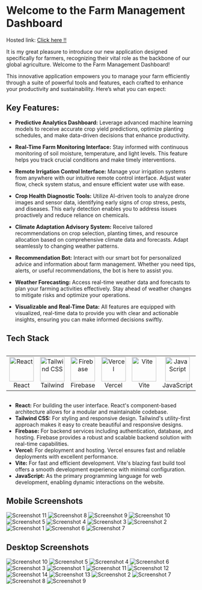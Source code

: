# Welcome to the Farm Management Dashboard
Hosted link: [Click here !!](https://code-craftor.vercel.app)

It is my great pleasure to introduce our new application designed specifically for farmers, recognizing their vital role as the backbone of our global agriculture. Welcome to the Farm Management Dashboard!

This innovative application empowers you to manage your farm efficiently through a suite of powerful tools and features, each crafted to enhance your productivity and sustainability. Here’s what you can expect:

## Key Features:

- **Predictive Analytics Dashboard:** Leverage advanced machine learning models to receive accurate crop yield predictions, optimize planting schedules, and make data-driven decisions that enhance productivity.

- **Real-Time Farm Monitoring Interface:** Stay informed with continuous monitoring of soil moisture, temperature, and light levels. This feature helps you track crucial conditions and make timely interventions.

- **Remote Irrigation Control Interface:** Manage your irrigation systems from anywhere with our intuitive remote control interface. Adjust water flow, check system status, and ensure efficient water use with ease.

- **Crop Health Diagnostic Tools:** Utilize AI-driven tools to analyze drone images and sensor data, identifying early signs of crop stress, pests, and diseases. This early detection enables you to address issues proactively and reduce reliance on chemicals.

- **Climate Adaptation Advisory System:** Receive tailored recommendations on crop selection, planting times, and resource allocation based on comprehensive climate data and forecasts. Adapt seamlessly to changing weather patterns.

- **Recommendation Bot:** Interact with our smart bot for personalized advice and information about farm management. Whether you need tips, alerts, or useful recommendations, the bot is here to assist you.

- **Weather Forecasting:** Access real-time weather data and forecasts to plan your farming activities effectively. Stay ahead of weather changes to mitigate risks and optimize your operations.

- **Visualizable and Real-Time Data:** All features are equipped with visualized, real-time data to provide you with clear and actionable insights, ensuring you can make informed decisions swiftly.


## Tech Stack

<div style="display: flex; align-items: flex-start; align: center">
  <table align="center">
    <tr>
      <td align="center" width="96">
        <img src="https://techstack-generator.vercel.app/react-icon.svg" alt="React" width="65" height="65" />
        <br>React
      </td>
      <td align="center" width="96">
        <img src="https://skillicons.dev/icons?i=tailwind" width="65" height="65" alt="Tailwind CSS" />
        <br>Tailwind
      </td>
      <td align="center" width="96">
        <img src="https://skillicons.dev/icons?i=firebase" width="65" height="65" alt="Firebase" />
        <br>Firebase
      </td>
      <td align="center" width="96">
        <img src="https://skillicons.dev/icons?i=vercel" width="65" height="65" alt="Vercel" />
        <br>Vercel
      </td>
      <td align="center" width="96">
        <img src="https://skillicons.dev/icons?i=vite" width="65" height="65" alt="Vite" />
        <br>Vite
      </td>
      <td align="center" width="96">
        <img src="https://techstack-generator.vercel.app/js-icon.svg" alt="JavaScript" width="65" height="65" />
        <br>JavaScript
      </td>
    </tr>
  </table>
  <br><br>
</div>

- **React:** For building the user interface. React's component-based architecture allows for a modular and maintainable codebase.
- **Tailwind CSS:** For styling and responsive design. Tailwind's utility-first approach makes it easy to create beautiful and responsive designs.
- **Firebase:** For backend services including authentication, database, and hosting. Firebase provides a robust and scalable backend solution with real-time capabilities.
- **Vercel:** For deployment and hosting. Vercel ensures fast and reliable deployments with excellent performance.
- **Vite:** For fast and efficient development. Vite's blazing fast build tool offers a smooth development experience with minimal configuration.
- **JavaScript:** As the primary programming language for web development, enabling dynamic interactions on the website.


## Mobile Screenshots
 ![Screenshot 11](https://drive.google.com/uc?export=view&id=1VaO5WQMiiGdHSozw0qFbOFA4E8K1ddzX)
 ![Screenshot 8](https://drive.google.com/uc?export=view&id=1FZ8HtDuc79-_TMlDgFFRHV80ZqkFWNQ4)
 ![Screenshot 9](https://drive.google.com/uc?export=view&id=1mzyx11TepupU-gADtRscAulqUsLAibYg)
 ![Screenshot 10](https://drive.google.com/uc?export=view&id=1VcZz_wCy1lpcZp9CVq_IQzIsbKHnkNg5)
 ![Screenshot 5](https://drive.google.com/uc?export=view&id=1woTQ-kNYgGjVpAGMdWj600Q4Rcqd8EEi)
![Screenshot 4](https://drive.google.com/uc?export=view&id=1R39R61Ei35nWwjtlrzHSyhu0vXeANvnK)
 ![Screenshot 3](https://drive.google.com/uc?export=view&id=1Esh47HNqqT1Q-BeIMr4jX0W7yzU1sh12)
![Screenshot 2](https://drive.google.com/uc?export=view&id=1m5T8ng245U4y3o7gKt5auSSRThIXNBrf)
![Screenshot 1](https://drive.google.com/uc?export=view&id=1ifnRUtN-4kD4Nn_R368AYFqEUkkZ-jQ9)
![Screenshot 6](https://drive.google.com/uc?export=view&id=1dq6nHhVFqEvxIks2vQIWse5de3Isa72U)
![Screenshot 7](https://drive.google.com/uc?export=view&id=1dSQ_l-F3AJkKRMdlTPFz1p2i29SqrTH-)

## Desktop Screenshots
![Screenshot 10](https://drive.google.com/uc?export=view&id=1gICgZO0x35zFZhulBzwSkI8X-otvA6fx)
 ![Screenshot 5](https://drive.google.com/uc?export=view&id=1HyglDTvOkm6zvqE4kFA8lTRLdf5A4FP5)
 ![Screenshot 4](https://drive.google.com/uc?export=view&id=1zLSTUN6__aTdEcKIKwXUwlKN5TGZcAyI)
 ![Screenshot 6](https://drive.google.com/uc?export=view&id=1Dv9tSHG0-vLtKUsHjD2gxUSag-2fE4Vo)
 ![Screenshot 3](https://drive.google.com/uc?export=view&id=1AKnrU3ul3UDljdMg2a7dapFbavdfgncR)
 ![Screenshot 1](https://drive.google.com/uc?export=view&id=17KUBqTiZXCDiVyrVN4Wj9boGZPSErm0l)
![Screenshot 11](https://drive.google.com/uc?export=view&id=1vQF9gjx9cwGJcUzAERoFmcDsvaqpmY9T)
 ![Screenshot 12](https://drive.google.com/uc?export=view&id=1XXrMAaAGjHFtkyPcukditBeK3szKZplO)
![Screenshot 14](https://drive.google.com/uc?export=view&id=1l9jJC-Ytj2iaCPSEwZo5hDZUtJnO5hIK)
 ![Screenshot 13](https://drive.google.com/uc?export=view&id=1eINZaFP0a3Tb9VOiivqJYuVh3WJ1tFMt)
 ![Screenshot 2](https://drive.google.com/uc?export=view&id=1CdY7aLspstojmq3Pt0fzNHabr_Ty7oxm)
 ![Screenshot 7](https://drive.google.com/uc?export=view&id=1NCne0ulWyZzAZXU39i02PGDPC_pAjBoh)
![Screenshot 8](https://drive.google.com/uc?export=view&id=1DFSj4OW-2Is5bjEvApRTrRcX2SbUqlig)
![Screenshot 9](https://drive.google.com/uc?export=view&id=1CYhDPBJenqB246rZI585Y1QrG2XfbX1i)

